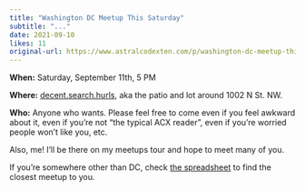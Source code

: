 ```yaml
---
title: "Washington DC Meetup This Saturday"
subtitle: "..."
date: 2021-09-10
likes: 11
original-url: https://www.astralcodexten.com/p/washington-dc-meetup-this-saturday
---
```

**When:** Saturday, September 11th, 5 PM

 **Where:** [decent.search.hurls](https://w3w.co/decent.search.hurls), aka the patio and lot around 1002 N St. NW.

 **Who:** Anyone who wants. Please feel free to come even if you feel awkward about it, even if you’re not “the typical ACX reader”, even if you’re worried people won’t like you, etc.

Also, me! I’ll be there on my meetups tour and hope to meet many of you. 

If you’re somewhere other than DC, check [the spreadsheet](https://docs.google.com/spreadsheets/d/e/2PACX-1vTsSMKpBkT5y4yOIcUYqKGzuyZ7jdZTKSrp-bASqY6Y5VV0ta6_hNwVWWMI2wQDzj21TaA4lMS-KSio/pubhtml) to find the closest meetup to you.
